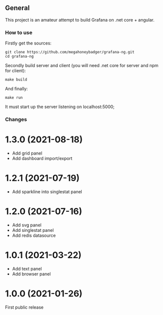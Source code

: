 

## General
This project is an amateur attempt to build  Grafana on .net core + angular.

### How to use
Firstly get the sources:

    git clone https://github.com/megahoneybadger/grafana-ng.git
    cd grafana-ng

Secondly build server and client (you will need .net core for server and npm for client):

    make build
    
And finally:

    make run

It must start up the server listening on localhost:5000;



### Changes

# 1.3.0 (2021-08-18)
- Add grid panel
- Add dashboard import/export

# 1.2.1 (2021-07-19)
- Add sparkline into singlestat panel

# 1.2.0 (2021-07-16)
- Add svg panel
- Add singlestat panel
- Add redis datasource

# 1.0.1 (2021-03-22)
- Add text panel
- Add browser panel

# 1.0.0 (2021-01-26)
First public release

